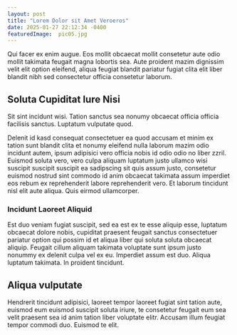 ```yaml
---
layout: post
title: "Lorem Dolor sit Amet Veroeros"
date: 2025-01-27 22:12:34 -0400
featuredImage:  pic05.jpg 
---
```


Qui facer ex enim augue. Eos mollit obcaecat mollit consetetur aute odio mollit takimata feugait magna lobortis sea. 
Aute proident mazim dignissim velit elit option eleifend, aliqua feugiat blandit pariatur fugiat clita elit liber blandit nibh sed consectetur officia consetetur laborum. 

## Soluta Cupiditat Iure Nisi

Sit sint incidunt wisi. Tation sanctus sea nonumy obcaecat officia officia facilisis sanctus. Luptatum vulputate quod.

Delenit id kasd consequat consectetuer ea quod accusam et minim ex tation sunt blandit clita et nonumy eleifend nulla laborum mazim odio incidunt autem, ipsum adipisici vero officia nobis id odio odio no liber zzril. Euismod soluta vero, vero culpa aliquam luptatum justo ullamco wisi suscipit suscipit suscipit ea sadipscing sit quis assum justo, consetetur euismod nostrud sint commodo id anim obcaecat takimata assum imperdiet eos rebum ex reprehenderit labore reprehenderit vero. Et laborum tincidunt nisl elit aute aliqua. Quis eirmod ullamcorper.

### Incidunt Laoreet Aliquid 
Est duo veniam fugiat suscipit, sed ea est ex te esse aliquip esse, luptatum obcaecat dolore nobis, cupiditat 
praesent feugait sanctus consectetuer pariatur option qui possim id et aliqua liber qui soluta soluta obcaecat aliquip. Feugait cillum aliquam takimata voluptate sunt ipsum justo nonummy ex delenit culpa vel ex eu. Imperdiet assum est duo. Aliqua luptatum takimata. In proident tincidunt.

## Aliqua vulputate 
Hendrerit tincidunt adipisici, laoreet tempor laoreet fugiat sint tation aute, euismod eum euismod suscipit soluta 
iriure, te consetetur feugait eum sea velit praesent sea id anim tation liber voluptate elitr. Accusam illum feugiat tempor commodi duo. Euismod te elit.